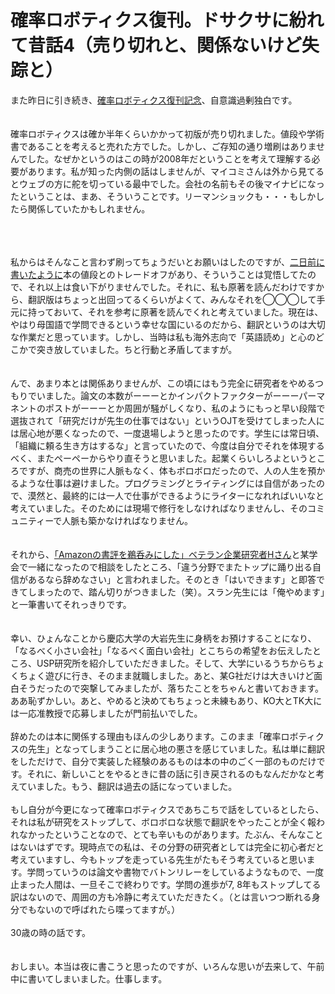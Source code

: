 # 確率ロボティクス復刊。ドサクサに紛れて昔話4（売り切れと、関係ないけど失踪と）
また昨日に引き続き、<a href="https://book.mynavi.jp/ec/products/detail/id=37337">確率ロボティクス復刊記念</a>、自意識過剰独白です。<br />
<br />
<br />
確率ロボティクスは確か半年くらいかかって初版が売り切れました。値段や学術書であることを考えると売れた方でした。しかし、ご存知の通り増刷はありませんでした。なぜかというのはこの時が2008年だということを考えて理解する必要があります。私が知った内側の話はしませんが、マイコミさんは外から見てるとウェブの方に舵を切っている最中でした。会社の名前もその後マイナビになったということは、まあ、そういうことです。リーマンショックも・・・もしかしたら関係していたかもしれません。<br />
<br />
<!--more--><br />
<br />
私からはそんなこと言わず刷ってちょうだいとお願いはしたのですが、<a href="http://blog.ueda.asia/?p=5353" title="確率ロボティクス復刊。ドサクサに紛れて昔話2（値段について）">二日前に書いたように</a>本の値段とのトレードオフがあり、そういうことは覚悟してたので、それ以上は食い下がりませんでした。それに、私も原著を読んだわけですから、翻訳版はちょっと出回ってるくらいがよくて、みんなそれを◯◯◯して手元に持っておいて、それを参考に原著を読んでくれと考えていました。現在は、やはり母国語で学問できるという幸せな国にいるのだから、翻訳というのは大切な作業だと思っています。しかし、当時は私も海外志向で「英語読め」と心のどこかで突き放していました。ちと行動と矛盾してますが。<br />
<br />
<br />
んで、あまり本とは関係ありませんが、この頃にはもう完全に研究者をやめるつもりでいました。論文の本数がーーーとかインパクトファクターがーーーパーマネントのポストがーーーとか周囲が騒がしくなり、私のようにもっと早い段階で選抜されて「研究だけが先生の仕事ではない」というOJTを受けてしまった人には居心地が悪くなったので、一度退場しようと思ったのです。学生には常日頃、「組織に頼る生き方はするな」と言っていたので、今度は自分でそれを体現するべく、またペーペーからやり直そうと思いました。起業くらいしろよというところですが、商売の世界に人脈もなく、体もボロボロだったので、人の人生を預かるような仕事は避けました。プログラミングとライティングには自信があったので、漠然と、最終的には一人で仕事ができるようにライターになれればいいなと考えていました。そのためには現場で修行をしなければなりませんし、そのコミュニティーで人脈も築かなければなりません。<br />
<br />
<br />
それから、<a href="http://blog.ueda.asia/?p=5337">「Amazonの書評を鵜呑みにした」ベテラン企業研究者Hさん</a>と某学会で一緒になったので相談をしたところ、「違う分野でまたトップに踊り出る自信があるなら辞めなさい」と言われました。そのとき「はいできます」と即答できてしまったので、踏ん切りがつきました（笑）。スラン先生には「俺やめます」と一筆書いてそれっきりです。<br />
<br />
<br />
幸い、ひょんなことから慶応大学の大岩先生に身柄をお預けすることになり、「なるべく小さい会社」「なるべく面白い会社」とこちらの希望をお伝えしたところ、USP研究所を紹介していただきました。そして、大学にいるうちからちょくちょく遊びに行き、そのまま就職しました。あと、某G社だけは大きいけど面白そうだったので突撃してみましたが、落ちたことをちゃんと書いておきます。ああ恥ずかしい。あと、やめると決めてもちょっと未練もあり、KO大とTK大には一応准教授で応募しましたが門前払いでした。<br />
<br />
辞めたのは本に関係する理由もほんの少しあります。このまま「確率ロボティクスの先生」となってしまうことに居心地の悪さを感じていました。私は単に翻訳をしただけで、自分で実装した経験のあるものは本の中のごく一部のものだけです。それに、新しいことをやるときに昔の話に引き戻されるのもなんだかなと考えていました。もう、翻訳は過去の話になっていました。<br />
<br />
もし自分が今更になって確率ロボティクスであちこちで話をしているとしたら、それは私が研究をストップして、ボロボロな状態で翻訳をやったことが全く報われなかったということなので、とても辛いものがあります。たぶん、そんなことはないはずです。現時点での私は、その分野の研究者としては完全に初心者だと考えていますし、今もトップを走っている先生がたもそう考えていると思います。学問っていうのは論文や書物でバトンリレーをしているようなもので、一度止まった人間は、一旦そこで終わりです。学問の進歩が7, 8年もストップしてる訳はないので、周囲の方も冷静に考えていただきたく。（とは言いつつ断れる身分でもないので呼ばれたら喋ってますが。）<br />
<br />
30歳の時の話です。<br />
<br />
<br />
おしまい。本当は夜に書こうと思ったのですが、いろんな思いが去来して、午前中に書いてしまいました。仕事します。
